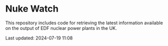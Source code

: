 # Nuke Watch

This repository includes code for retrieving the latest information available on the output of EDF nuclear power plants in the UK.

Last updated: 2024-07-19 11:08